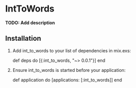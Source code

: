 # IntToWords

**TODO: Add description**

## Installation

  1. Add int_to_words to your list of dependencies in mix.exs:

        def deps do
          [{:int_to_words, "~> 0.0.1"}]
        end

  2. Ensure int_to_words is started before your application:

        def application do
          [applications: [:int_to_words]]
        end
